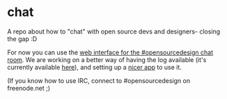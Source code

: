 # chat
A repo about how to "chat" with open source devs and designers- closing the gap :D

For now you can use the [web interface for the #opensourcedesign chat room](https://webchat.freenode.net/?channels=opensourcedesign). We are working on a better way of having the log available (it's currently available [here](https://botbot.me/freenode/opensourcedesign/)), and setting up a [nicer app](http://shout-irc.com/) to use it.

(If you know how to use IRC, connect to #opensourcedesign on freenode.net ;)
